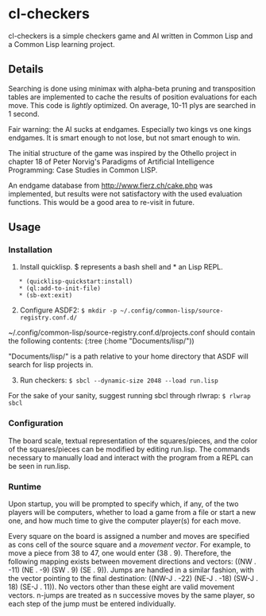 # cl-checkers

cl-checkers is a simple checkers game and AI written in Common Lisp
and a Common Lisp learning project.

## Details

Searching is done using minimax with alpha-beta pruning and
transposition tables are implemented to cache the results of position
evaluations for each move. This code is *lightly* optimized. On
average, 10-11 plys are searched in 1 second.

Fair warning: the AI sucks at endgames. Especially two kings vs one
kings endgames. It is smart enough to not lose, but not smart enough
to win.

The initial structure of the game was inspired by the Othello project
in chapter 18 of Peter Norvig's Paradigms of Artificial Intelligence
Programming: Case Studies in Common LISP.

An endgame database from http://www.fierz.ch/cake.php was implemented,
but results were not satisfactory with the used evaluation
functions. This would be a good area to re-visit in future.

## Usage

### Installation

1. Install quicklisp. $ represents a bash shell and * an Lisp REPL.
```$ wget http://beta.quicklisp.org/quicklisp.lisp && sbcl --load quicklisp.lisp
   * (quicklisp-quickstart:install)
   * (ql:add-to-init-file)
   * (sb-ext:exit)
```

2. Configure ASDF2:
```$ mkdir -p ~/.config/common-lisp/source-registry.conf.d/```

~/.config/common-lisp/source-registry.conf.d/projects.conf should
contain the following contents:
(:tree (:home "Documents/lisp/"))

"Documents/lisp/" is a path relative to your home directory that ASDF
will search for lisp projects in.

3. Run checkers:
```$ sbcl --dynamic-size 2048 --load run.lisp```

For the sake of your sanity, suggest running sbcl through rlwrap:
```$ rlwrap sbcl```

### Configuration

The board scale, textual representation of the squares/pieces, and the
color of the squares/pieces can be modified by editing run.lisp. The
commands necessary to manually load and interact with the program from
a REPL can be seen in run.lisp.


### Runtime

Upon startup, you will be prompted to specify which, if any, of the
two players will be computers, whether to load a game from a file or
start a new one, and how much time to give the computer player(s) for
each move.

Every square on the board is assigned a number and moves are specified
as cons cell of the source square and a *movement vector*. For
example, to move a piece from 38 to 47, one would enter (38
. 9). Therefore, the following mapping exists between movement
directions and vectors: ((NW . -11) (NE . -9) (SW . 9) (SE . 9)).
Jumps are handled in a similar fashion, with the vector pointing to
the final destination: ((NW-J . -22) (NE-J . -18) (SW-J . 18) (SE-J . 11)).
No vectors other than these eight are valid movement vectors. n-jumps are
treated as n successive moves by the same player, so each step of the jump
must be entered individually.





